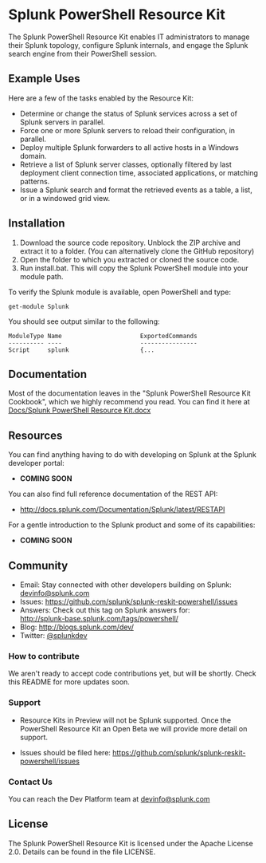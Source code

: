 # Splunk PowerShell Resource Kit

The Splunk PowerShell Resource Kit enables IT administrators to manage their 
Splunk topology, configure Splunk internals, and engage the Splunk search 
engine from their PowerShell session.  

## Example Uses

Here are a few of the tasks enabled by the Resource Kit:

* 	Determine or change the status of Splunk services across a set of Splunk 
	servers in parallel.
*	Force one or more Splunk servers to reload their configuration, in parallel.
*	Deploy multiple Splunk forwarders to all active hosts in a Windows domain.
*	Retrieve a list of Splunk server classes, optionally filtered by last 
	deployment client connection time, associated applications, or matching 
	patterns.
*	Issue a Splunk search and format the retrieved events as a table, a list, 
	or in a windowed grid view. 

## Installation

1. Download the source code repository.  Unblock the ZIP archive and extract it to a folder.  (You can alternatively clone the GitHub repository)
2. Open the folder to which you extracted or cloned the source code.
3. Run install.bat.  This will copy the Splunk PowerShell module into your module path.

To verify the Splunk module is available, open PowerShell and type:

    get-module Splunk
    
You should see output similar to the following:


    ModuleType Name                      ExportedCommands                                                           
    ---------- ----                      ----------------                                                           
    Script     splunk                    {... 

## Documentation

Most of the documentation leaves in the "Splunk PowerShell Resource Kit 
Cookbook", which we highly recommend you read. You can find it here at
[Docs/Splunk PowerShell Resource Kit.docx][1]

[1]: https://github.com/splunk/splunk-reskit-powershell/raw/master/Docs/Splunk%20PowerShell%20Resource%20Kit.docx

## Resources

You can find anything having to do with developing on Splunk at the Splunk
developer portal:

*   **COMING SOON**

You can also find full reference documentation of the REST API:

*   http://docs.splunk.com/Documentation/Splunk/latest/RESTAPI

For a gentle introduction to the Splunk product and some of its capabilities:

*   **COMING SOON**

## Community

* Email: Stay connected with other developers building on Splunk: devinfo@splunk.com
* Issues: https://github.com/splunk/splunk-reskit-powershell/issues
* Answers: Check out this tag on Splunk answers for:  
    http://splunk-base.splunk.com/tags/powershell/
* Blog:  http://blogs.splunk.com/dev/
* Twitter: [@splunkdev](http://twitter.com/splunkdev)

### How to contribute

We aren't ready to accept code contributions yet, but will be shortly.  Check 
this README for more updates soon.

### Support

* Resource Kits in Preview will not be Splunk supported.  Once the PowerShell 
Resource Kit an Open Beta we will provide more detail on support.  

* Issues should be filed here: https://github.com/splunk/splunk-reskit-powershell/issues

### Contact Us
You can reach the Dev Platform team at devinfo@splunk.com

## License

The Splunk PowerShell Resource Kit is licensed under the Apache
License 2.0. Details can be found in the file LICENSE.